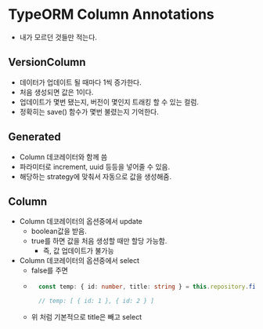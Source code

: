 # TypeORM Column Annotations
- 내가 모르던 것들만 적는다.

## VersionColumn
- 데이터가 업데이트 될 때마다 1씩 증가한다.
- 처음 생성되면 값은 1이다.
- 업데이트가 몇번 됐는지, 버전이 몇인지 트래킹 할 수 있는 컬럼.
- 정확히는 save() 함수가 몇번 불렸는지 기억한다.

## Generated
- Column 데코레이터와 함께 씀
- 파라미터로 increment, uuid 등등을 넣어줄 수 있음.
- 해당하는 strategy에 맞춰서 자동으로 값을 생성해줌.

## Column
- Column 데코레이터의 옵션중에서 update
    - boolean값을 받음.
    - true를 하면 값을 처음 생성할 때만 할당 가능함.
        -  즉, 값 업데이트가 불가능
- Column 데코레이터의 옵션중에서 select
    - false를 주면 
    - ```typescript
        const temp: { id: number, title: string } = this.repository.find();

        // temp: [ { id: 1 }, { id: 2 } ]
        ```
    - 위 처럼 기본적으로 title은 빼고 select